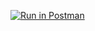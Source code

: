 [![Run in Postman](https://run.pstmn.io/button.svg)](https://app.getpostman.com/run-collection/f085fad73a19c154cea8)

